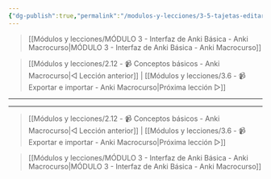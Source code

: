 ```yaml
---
{"dg-publish":true,"permalink":"/modulos-y-lecciones/3-5-tajetas-editar-y-mas-botones-anki-macrocurso/","noteIcon":""}
---
```


> [[Módulos y lecciones/MÓDULO 3 - Interfaz de Anki Básica - Anki Macrocurso\|MÓDULO 3 - Interfaz de Anki Básica - Anki Macrocurso]]

> [[Módulos y lecciones/2.12 - 📹 Conceptos básicos - Anki Macrocurso\|◁ Lección anterior]] | [[Módulos y lecciones/3.6 - 📹 Exportar e importar - Anki Macrocurso\|Próxima lección ▷]]

---





---

> [[Módulos y lecciones/2.12 - 📹 Conceptos básicos - Anki Macrocurso\|◁ Lección anterior]] | [[Módulos y lecciones/3.6 - 📹 Exportar e importar - Anki Macrocurso\|Próxima lección ▷]]

> [[Módulos y lecciones/MÓDULO 3 - Interfaz de Anki Básica - Anki Macrocurso\|MÓDULO 3 - Interfaz de Anki Básica - Anki Macrocurso]]